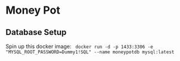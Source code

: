 # Money Pot

## Database Setup

Spin up this docker image:
<code>
  docker run -d -p 1433:3306 -e "MYSQL_ROOT_PASSWORD=Dummy1!SQL" --name moneypotdb mysql:latest
</code>
